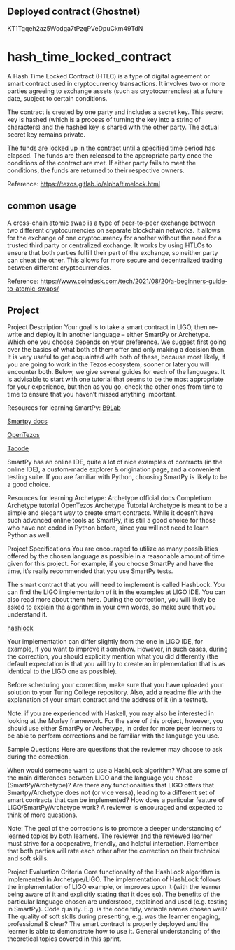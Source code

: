 ## Deployed contract (Ghostnet)
KT1Tgqeh2az5Wodga7tPzqPVeDpuCkm49TdN

# hash_time_locked_contract
A Hash Time Locked Contract (HTLC) is a type of digital agreement or smart contract used in cryptocurrency transactions. It involves two or more parties agreeing to exchange assets (such as cryptocurrencies) at a future date, subject to certain conditions.

The contract is created by one party and includes a secret key. This secret key is hashed (which is a process of turning the key into a string of characters) and the hashed key is shared with the other party. The actual secret key remains private.

The funds are locked up in the contract until a specified time period has elapsed. The funds are then released to the appropriate party once the conditions of the contract are met. If either party fails to meet the conditions, the funds are returned to their respective owners.

Reference: https://tezos.gitlab.io/alpha/timelock.html

## common usage
A cross-chain atomic swap is a type of peer-to-peer exchange between two different cryptocurrencies on separate blockchain networks. It allows for the exchange of one cryptocurrency for another without the need for a trusted third party or centralized exchange. It works by using HTLCs to ensure that both parties fulfill their part of the exchange, so neither party can cheat the other. This allows for more secure and decentralized trading between different cryptocurrencies.

Reference: https://www.coindesk.com/tech/2021/08/20/a-beginners-guide-to-atomic-swaps/

## Project
Project Description
Your goal is to take a smart contract in LIGO, then re-write and deploy it in another language – either SmartPy or Archetype. Which one you choose depends on your preference. We suggest first going over the basics of what both of them offer and only making a decision then. It is very useful to get acquainted with both of these, because most likely, if you are going to work in the Tezos ecosystem, sooner or later you will encounter both. Below, we give several guides for each of the languages. It is advisable to start with one tutorial that seems to be the most appropriate for your experience, but then as you go, check the other ones from time to time to ensure that you haven’t missed anything important.

Resources for learning SmartPy:
[B9Lab](https://tezos.b9lab.com/smartpy/intro)

[Smartpy docs](https://smartpy.io/docs/)

[OpenTezos](https://opentezos.com/smartpy/)

[Tacode](https://tacode.dev/courses/dev-starter)

SmartPy has an online IDE, quite a lot of nice examples of contracts (in the online IDE), a custom-made explorer & origination page, and a convenient testing suite. If you are familiar with Python, choosing SmartPy is likely to be a good choice.

Resources for learning Archetype:
Archetype official docs
Completium Archetype tutorial
OpenTezos Archetype Tutorial
Archetype is meant to be a simple and elegant way to create smart contracts. While it doesn’t have such advanced online tools as SmartPy, it is still a good choice for those who have not coded in Python before, since you will not need to learn Python as well.

Project Specifications
You are encouraged to utilize as many possibilities offered by the chosen language as possible in a reasonable amount of time given for this project. For example, if you choose SmartPy and have the time, it’s really recommended that you use SmartPy tests.

The smart contract that you will need to implement is called HashLock. You can find the LIGO implementation of it in the examples at LIGO IDE. You can also read more about them here. During the correction, you will likely be asked to explain the algorithm in your own words, so make sure that you understand it.


[hashlock](https://gitlab.com/ligolang/ligo/-/blob/dev/src/test/examples/jsligo/hashlock.jsligo)


Your implementation can differ slightly from the one in LIGO IDE, for example, if you want to improve it somehow. However, in such cases, during the correction, you should explicitly mention what you did differently (the default expectation is that you will try to create an implementation that is as identical to the LIGO one as possible).

Before scheduling your correction, make sure that you have uploaded your solution to your Turing College repository. Also, add a readme file with the explanation of your smart contract and the address of it (in a testnet).

Note: if you are experienced with Haskell, you may also be interested in looking at the Morley framework. For the sake of this project, however, you should use either SmartPy or Archetype, in order for more peer learners to be able to perform corrections and be familiar with the language you use.

Sample Questions
Here are questions that the reviewer may choose to ask during the correction.

When would someone want to use a HashLock algorithm?
What are some of the main differences between LIGO and the language you chose (SmartPy/Archetype)?
Are there any functionalities that LIGO offers that Smartpy/Archetype does not (or vice versa), leading to a different set of smart contracts that can be implemented?
How does a particular feature of LIGO/SmartPy/Archetype work?
A reviewer is encouraged and expected to think of more questions.

Note: The goal of the corrections is to promote a deeper understanding of learned topics by both learners. The reviewer and the reviewed learner must strive for a cooperative, friendly, and helpful interaction. Remember that both parties will rate each other after the correction on their technical and soft skills.

Project Evaluation Criteria
Core functionality of the HashLock algorithm is implemented in Archetype/LIGO.
The implementation of HashLock follows the implementation of LIGO example, or improves upon it (with the learner being aware of it and explicitly stating that it does so).
The benefits of the particular language chosen are understood, explained and used (e.g. testing in SmartPy).
Code quality. E.g. is the code tidy, variable names chosen well?
The quality of soft skills during presenting, e.g. was the learner engaging, professional & clear?
The smart contract is properly deployed and the learner is able to demonstrate how to use it.
General understanding of the theoretical topics covered in this sprint.



